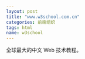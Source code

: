```yaml
---
layout: post
title: "www.w3school.com.cn"
categories: 前端组织
tags: html
name: w3school
---
```


全球最大的中文 Web 技术教程。
